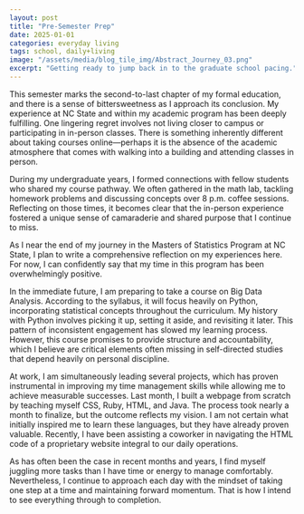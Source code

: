 ```yaml
---
layout: post
title: "Pre-Semester Prep"
date: 2025-01-01
categories: everyday living
tags: school, daily+living
image: "/assets/media/blog_tile_img/Abstract_Journey_03.png"
excerpt: "Getting ready to jump back in to the graduate school pacing."
---
```


This semester marks the second-to-last chapter of my formal education, and there is a sense of bittersweetness as I approach its conclusion. My experience at NC State and within my academic program has been deeply fulfilling. One lingering regret involves not living closer to campus or participating in in-person classes. There is something inherently different about taking courses online—perhaps it is the absence of the academic atmosphere that comes with walking into a building and attending classes in person.

During my undergraduate years, I formed connections with fellow students who shared my course pathway. We often gathered in the math lab, tackling homework problems and discussing concepts over 8 p.m. coffee sessions. Reflecting on those times, it becomes clear that the in-person experience fostered a unique sense of camaraderie and shared purpose that I continue to miss.

As I near the end of my journey in the Masters of Statistics Program at NC State, I plan to write a comprehensive reflection on my experiences here. For now, I can confidently say that my time in this program has been overwhelmingly positive.

In the immediate future, I am preparing to take a course on Big Data Analysis. According to the syllabus, it will focus heavily on Python, incorporating statistical concepts throughout the curriculum. My history with Python involves picking it up, setting it aside, and revisiting it later. This pattern of inconsistent engagement has slowed my learning process. However, this course promises to provide structure and accountability, which I believe are critical elements often missing in self-directed studies that depend heavily on personal discipline.

At work, I am simultaneously leading several projects, which has proven instrumental in improving my time management skills while allowing me to achieve measurable successes. Last month, I built a webpage from scratch by teaching myself CSS, Ruby, HTML, and Java. The process took nearly a month to finalize, but the outcome reflects my vision. I am not certain what initially inspired me to learn these languages, but they have already proven valuable. Recently, I have been assisting a coworker in navigating the HTML code of a proprietary website integral to our daily operations.

As has often been the case in recent months and years, I find myself juggling more tasks than I have time or energy to manage comfortably. Nevertheless, I continue to approach each day with the mindset of taking one step at a time and maintaining forward momentum. That is how I intend to see everything through to completion.
